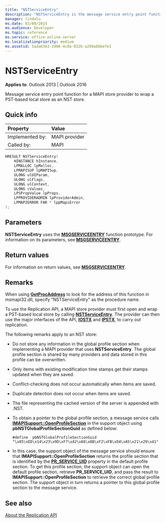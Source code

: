 ```yaml
---
title: "NSTServiceEntry"
description: "NSTServiceEntry is the message service entry point function for a MAPI store provider to wrap a PST-based local store as an NST store."
manager: lindalu
ms.date: 03/09/2015
ms.audience: Developer
ms.topic: reference
ms.service: office-online-server
ms.localizationpriority: medium
ms.assetid: 5ada6363-2406-4c0a-8326-a299a8bbefe1
---
```


# NSTServiceEntry

**Applies to**: Outlook 2013 | Outlook 2016
  
Message service entry point function for a MAPI store provider to wrap a PST-based local store as an NST store.
  
## Quick info

|Property|Value|
|:-----|:-----|
|Implemented by:  <br/> |MAPI provider  <br/> |
|Called by:  <br/> |MAPI  <br/> |

```cpp
HRESULT NSTServiceEntry( 
    HINSTANCE hInstance, 
    LPMALLOC lpMalloc, 
    LPMAPISUP lpMAPISup, 
    ULONG ulUIParam, 
    ULONG ulFlags, 
    ULONG ulContext, 
    ULONG cValues, 
    LPSPropValue lpProps, 
    LPPROVIDERADMIN lpProviderAdmin, 
    LPMAPIERROR FAR * lppMapiError 
);
```

## Parameters

**NSTServiceEntry** uses the **[MSGSERVICEENTRY](msgserviceentry.md)** function prototype. For information on its parameters, see **[MSGSERVICEENTRY](msgserviceentry.md)**.
  
## Return values

For information on return values, see **[MSGSERVICEENTRY](msgserviceentry.md)**.
  
## Remarks

When using **[GetProcAddress](https://msdn.microsoft.com/library/ms683212.aspx)** to look for the address of this function in msmapi32.dll, specify "NSTServiceEntry" as the procedure name.
  
To use the Replication API, a MAPI store provider must first open and wrap a PST-based local store by calling **[NSTServiceEntry](nstserviceentry.md)**. The provider can then use the major interfaces of the API, **[IOSTX](iostxiunknown.md)** and **[IPSTX](ipstxiunknown.md)**, to carry out replication.
  
The following remarks apply to an NST store:
  
- Do not store any information in the global profile section when implementing a MAPI provider that uses **NSTServiceEntry**. The global profile section is shared by many providers and data stored in this profile can be overwritten.

- Only items with existing modification time stamps get their stamps updated when they are saved.

- Conflict-checking does not occur automatically when items are saved.

- Duplicate detection does not occur when items are saved.

- The file representing the cached version of the server is appended with .NST.

- To obtain a pointer to the global profile section, a message service calls **[IMAPISupport::OpenProfileSection](imapisupport-openprofilesection.md)** in the support object using **pbNSTGlobalProfileSectionGuid** as defined below:

  ```
  #define  pbNSTGlobalProfileSectionGuid "\x85\xED\x14\x23\x9D\xF7\x42\x66\x8B\xF2\xFB\xD4\xA5\x21\x29\x41"
  ```

- In this case, the support object of the message service should ensure that **IMAPISupport::OpenProfileSection** returns the profile section that is identified by the **[PR_SERVICE_UID](pidtagserviceuid-canonical-property.md)** property in the default profile section. To get this profile section, the support object can open the default profile section, retrieve **PR_SERVICE_UID**, and pass the result to **IMAPISupport::OpenProfileSection** to retrieve the correct global profile section. The support object in turn returns a pointer to this global profile section to the message service.

## See also

[About the Replication API](about-the-replication-api.md)
